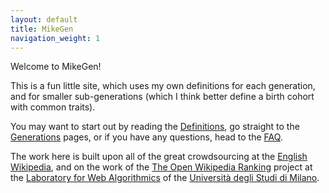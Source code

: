 ```yaml
---
layout: default
title: MikeGen
navigation_weight: 1
---
```

Welcome to MikeGen!

This is a fun little site, which uses my own definitions for each generation, and for smaller sub-generations (which I think better define a birth cohort with common traits).

You may want to start out by reading the [Definitions](Definitions.md), go straight to the [Generations](Generations.md) pages, or if you have any questions, head to the [FAQ](FAQ.md).

The work here is built upon all of the great crowdsourcing at the [English Wikipedia](https://en.wikipedia.org/), and on the work of the [The Open Wikipedia Ranking](http://wikirank-2019.di.unimi.it/index.html) project at the [Laboratory for Web Algorithmics](http://law.di.unimi.it/) of the [Università degli Studi di Milano](http://www.unimi.it/).
